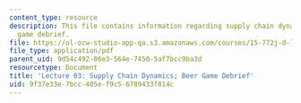 ```yaml
---
content_type: resource
description: This file contains information regarding supply chain dynamics; beer
  game debrief.
file: https://ol-ocw-studio-app-qa.s3.amazonaws.com/courses/15-772j-d-lab-supply-chains-fall-2014/9f37e33e7bcc405ef9c56789433f814c_MIT15_772JF14_Lec03.pdf
file_type: application/pdf
parent_uid: 9d54c492-86e3-564e-7450-5af7bcc9ba3d
resourcetype: Document
title: 'Lecture 03: Supply Chain Dynamics; Beer Game Debrief'
uid: 9f37e33e-7bcc-405e-f9c5-6789433f814c
---
```

